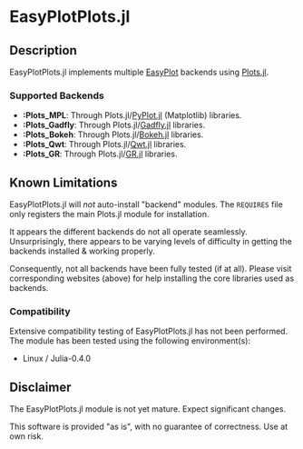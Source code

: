 # EasyPlotPlots.jl

## Description

EasyPlotPlots.jl implements multiple [EasyPlot](https://github.com/ma-laforge/EasyPlot.jl) backends using [Plots.jl](https://github.com/tbreloff/Plots.jl).

### Supported Backends
 - **:Plots\_MPL**: Through Plots.jl/[PyPlot.jl](https://github.com/stevengj/PyPlot.jl) (Matplotlib) libraries.
 - **:Plots\_Gadfly**: Through Plots.jl/[Gadfly.jl](https://github.com/dcjones/Gadfly.jl) libraries.
 - **:Plots\_Bokeh**: Through Plots.jl/[Bokeh.jl](https://github.com/bokeh/Bokeh.jl) libraries.
 - **:Plots\_Qwt**: Through Plots.jl/[Qwt.jl](https://github.com/tbreloff/Qwt.jl) libraries.
 - **:Plots\_GR**: Through Plots.jl/[GR.jl](https://github.com/jheinen/GR.jl) libraries.

## Known Limitations

EasyPlotPlots.jl will *not* auto-install "backend" modules.  The `REQUIRES` file only registers the main Plots.jl module for installation.

It appears the different backends do not all operate seamlessly.  Unsurprisingly, there appears to be varying levels of difficulty in getting the backends installed \& working properly.

Consequently, not all backends have been fully tested (if at all).  Please visit corresponding websites (above) for help installing the core libraries used as backends.

### Compatibility

Extensive compatibility testing of EasyPlotPlots.jl has not been performed.  The module has been tested using the following environment(s):

 - Linux / Julia-0.4.0

## Disclaimer

The EasyPlotPlots.jl module is not yet mature.  Expect significant changes.

This software is provided "as is", with no guarantee of correctness.  Use at own risk.
